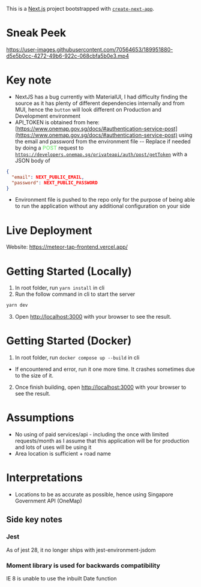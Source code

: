 This is a [Next.js](https://nextjs.org/) project bootstrapped with [`create-next-app`](https://github.com/vercel/next.js/tree/canary/packages/create-next-app).

# Sneak Peek
https://user-images.githubusercontent.com/70564653/189951880-d5e5b0cc-4272-49b6-922c-068cbfa5b0e3.mp4

# Key note
- NextJS has a bug currently with MaterialUI, I had difficulty finding the source as it has plenty of different dependencies internally and from MUI, hence the <code>button</code> will look different on Production and Development environment
- API_TOKEN is obtained from here: [https://www.onemap.gov.sg/docs/#authentication-service-post](https://www.onemap.gov.sg/docs/#authentication-service-post) using the email and password from the environment file
-- Replace if needed by doing a <b style="color: lightgreen">POST</b> request to <code>https://developers.onemap.sg/privateapi/auth/post/getToken</code> with a JSON body of 
```json
{
  "email": NEXT_PUBLIC_EMAIL,
  "password": NEXT_PUBLIC_PASSWORD
}
```
- Environment file is pushed to the repo only for the purpose of being able to run the application without any additional configuration on your side

# Live Deployment
Website: <a href="https://meteor-tap-frontend.vercel.app/" target="_blank">https://meteor-tap-frontend.vercel.app/</href>

# Getting Started (Locally)
1) In root folder, run <code>yarn install</code> in cli
2) Run the follow command in cli to start the server
```bash
yarn dev
```
3) Open [http://localhost:3000](http://localhost:3000) with your browser to see the result.

# Getting Started (Docker)
1) In root folder, run <code>docker compose up --build</code> in cli
- If encountered and error, run it one more time. It crashes sometimes due to the size of it.
2) Once finish building, open [http://localhost:3000](http://localhost:3000) with your browser to see the result.

# Assumptions
- No using of paid services/api - including the once with limited requests/month as I assume that this application will be for production and lots of uses will be using it
- Area location is sufficient + road name

# Interpretations
- Locations to be as accurate as possible, hence using Singapore Government API (OneMap)

## Side key notes
### Jest
As of jest 28, it no longer ships with jest-environment-jsdom

### Moment library is used for backwards compatibility
IE 8 is unable to use the inbuilt Date function